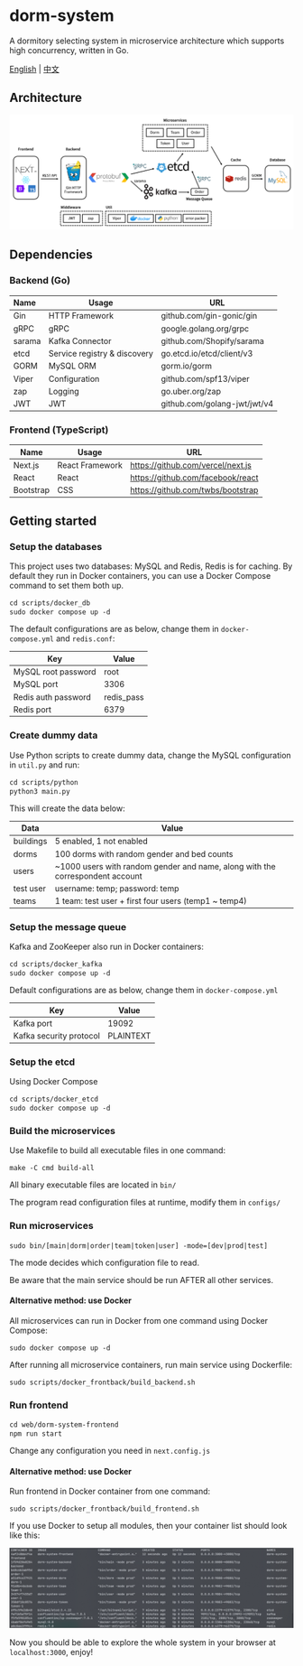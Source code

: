 # dorm-system

A dormitory selecting system in microservice architecture which supports high concurrency, written in Go.

[English](./README.md) | [中文](./README-cn.md)

## Architecture

![architecture](./assets/img/architecture.png)

## Dependencies

### Backend (Go)

| Name   | Usage                        | URL                          |
| :----- | ---------------------------- | ---------------------------- |
| Gin    | HTTP Framework               | github.com/gin-gonic/gin     |
| gRPC   | gRPC                         | google.golang.org/grpc       |
| sarama | Kafka Connector              | github.com/Shopify/sarama    |
| etcd   | Service registry & discovery | go.etcd.io/etcd/client/v3    |
| GORM   | MySQL ORM                    | gorm.io/gorm                 |
| Viper  | Configuration                | github.com/spf13/viper       |
| zap    | Logging                      | go.uber.org/zap              |
| JWT    | JWT                          | github.com/golang-jwt/jwt/v4 |

### Frontend (TypeScript)

| Name      | Usage           | URL                               |
| --------- | --------------- | --------------------------------- |
| Next.js   | React Framework | <https://github.com/vercel/next.js> |
| React     | React           | <https://github.com/facebook/react> |
| Bootstrap | CSS             | <https://github.com/twbs/bootstrap> |

## Getting started

### Setup the databases

This project uses two databases: MySQL and Redis, Redis is for caching. By default they run in Docker containers, you can use a Docker Compose command to set them both up.

```shell
cd scripts/docker_db
sudo docker compose up -d
```

 The default configurations are as below, change them in `docker-compose.yml` and `redis.conf`:

| Key                 | Value      |
| ------------------- | ---------- |
| MySQL root password | root       |
| MySQL port          | 3306       |
| Redis auth password | redis_pass |
| Redis port          | 6379       |

### Create dummy data

Use Python scripts to create dummy data, change the MySQL configuration in `util.py` and run:

```shell
cd scripts/python
python3 main.py
```

This will create the data below:

| Data      | Value                                                        |
| --------- | ------------------------------------------------------------ |
| buildings | 5 enabled, 1 not enabled                                     |
| dorms     | 100 dorms with random gender and bed counts                  |
| users     | ~1000 users with random gender and name, along with the correspondent account |
| test user | username: temp; password: temp                               |
| teams     | 1 team: test user + first four users (temp1 ~ temp4)         |

### Setup the message queue

Kafka and ZooKeeper also run in Docker containers:

```shell
cd scripts/docker_kafka
sudo docker compose up -d
```

Default configurations are as below, change them in `docker-compose.yml`

| Key                     | Value     |
| ----------------------- | --------- |
| Kafka port              | 19092     |
| Kafka security protocol | PLAINTEXT |

### Setup the etcd

Using Docker Compose

```shell
cd scripts/docker_etcd
sudo docker compose up -d
```

### Build the microservices

Use Makefile to build all executable files in one command:

```shell
make -C cmd build-all
```

All binary executable files are located in `bin/`

The program read configuration files at runtime, modify them in `configs/`

### Run microservices

```shell
sudo bin/[main|dorm|order|team|token|user] -mode=[dev|prod|test]
```

The mode decides which configuration file to read.

Be aware that the main service should be run AFTER all other services.

#### Alternative method: use Docker

All microservices can run in Docker from one command using Docker Compose:

```shell
sudo docker compose up -d
```

After running all microservice containers, run main service using Dockerfile:

```shell
sudo scripts/docker_frontback/build_backend.sh
```

### Run frontend

```shell
cd web/dorm-system-frontend
npm run start
```

Change any configuration you need in `next.config.js`

#### Alternative method: use Docker

Run frontend in Docker container from one command:

```shell
sudo scripts/docker_frontback/build_frontend.sh
```

If you use Docker to setup all modules, then your container list should look like this:

![containers](./assets/img/containers.png)

Now you should be able to explore the whole system in your browser at `localhost:3000`, enjoy!
